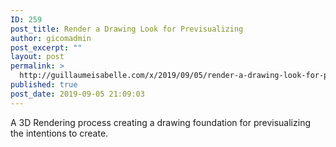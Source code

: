 ```yaml
---
ID: 259
post_title: Render a Drawing Look for Previsualizing
author: gicomadmin
post_excerpt: ""
layout: post
permalink: >
  http://guillaumeisabelle.com/x/2019/09/05/render-a-drawing-look-for-previsualizing/
published: true
post_date: 2019-09-05 21:09:03
---
```

<!-- wp:paragraph -->
<p>A 3D Rendering process creating a drawing foundation for previsualizing the intentions to create.</p>
<!-- /wp:paragraph -->
